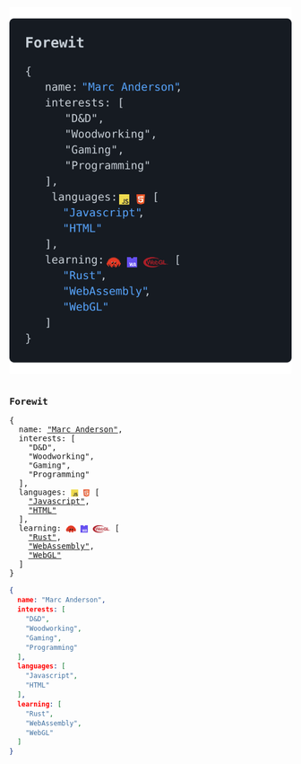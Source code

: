 <img src="rendered.svg">


<pre><h3>Forewit</h3>{
  name: <a href="#">"Marc Anderson"</a>,
  interests: [
    "D&D",
    "Woodworking",
    "Gaming",
    "Programming"
  ],
  languages: <img height="13" valign="middle" src="img/javascript.png" /> <img height="13"  valign="middle" src="img/html5.png" /> [
    <a href="#">"Javascript"</a>,
    <a href="#">"HTML"</a>
  ],
  learning: <img height="13" valign="middle" src="img/rust.png" /> <img height="13" valign="middle" src="img/webassembly.png" /> <img height="13" valign="middle" src="img/webgl.png" /> [
    <a href="#">"Rust"</a>,
    <a href="#">"WebAssembly"</a>,
    <a href="#">"WebGL"</a>
  ]
}
</pre>

```json
{
  name: "Marc Anderson",
  interests: [
    "D&D",
    "Woodworking",
    "Gaming",
    "Programming"
  ],
  languages: [
    "Javascript",
    "HTML"
  ],
  learning: [
    "Rust",
    "WebAssembly",
    "WebGL"
  ]
}
```